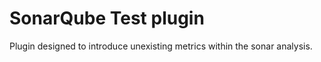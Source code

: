 # SonarQube Test plugin

Plugin designed to introduce unexisting metrics within the sonar analysis.
